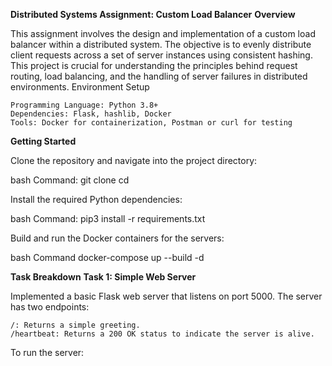 **Distributed Systems Assignment: Custom Load Balancer**
**Overview**

This assignment involves the design and implementation of a custom load balancer within a distributed system. The objective is to evenly distribute client requests across a set of server instances using consistent hashing. This project is crucial for understanding the principles behind request routing, load balancing, and the handling of server failures in distributed environments.
Environment Setup

    Programming Language: Python 3.8+
    Dependencies: Flask, hashlib, Docker
    Tools: Docker for containerization, Postman or curl for testing

**Getting Started**

Clone the repository and navigate into the project directory:

bash Command:
git clone <repository-url>
cd <project-directory>

Install the required Python dependencies:

bash Command:
pip3 install -r requirements.txt

Build and run the Docker containers for the servers:

bash Command
docker-compose up --build -d

**Task Breakdown**
**Task 1: Simple Web Server**

Implemented a basic Flask web server that listens on port 5000. The server has two endpoints:

    /: Returns a simple greeting.
    /heartbeat: Returns a 200 OK status to indicate the server is alive.

To run the server:
